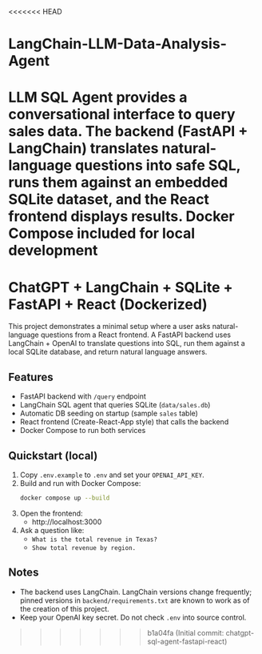 <<<<<<< HEAD
# LangChain-LLM-Data-Analysis-Agent
LLM SQL Agent provides a conversational interface to query sales data. The backend (FastAPI + LangChain) translates natural-language questions into safe SQL, runs them against an embedded SQLite dataset, and the React frontend displays results. Docker Compose included for local development
=======
# ChatGPT + LangChain + SQLite + FastAPI + React (Dockerized)

This project demonstrates a minimal setup where a user asks natural-language
questions from a React frontend. A FastAPI backend uses LangChain + OpenAI
to translate questions into SQL, run them against a local SQLite database,
and return natural language answers.

## Features
- FastAPI backend with `/query` endpoint
- LangChain SQL agent that queries SQLite (`data/sales.db`)
- Automatic DB seeding on startup (sample `sales` table)
- React frontend (Create-React-App style) that calls the backend
- Docker Compose to run both services

## Quickstart (local)
1. Copy `.env.example` to `.env` and set your `OPENAI_API_KEY`.
2. Build and run with Docker Compose:
   ```bash
   docker compose up --build
   ```
3. Open the frontend:
   - http://localhost:3000
4. Ask a question like:
   - `What is the total revenue in Texas?`
   - `Show total revenue by region.`

## Notes
- The backend uses LangChain. LangChain versions change frequently; pinned versions in `backend/requirements.txt` are known to work as of the creation of this project.
- Keep your OpenAI key secret. Do not check `.env` into source control.
>>>>>>> b1a04fa (Initial commit: chatgpt-sql-agent-fastapi-react)
